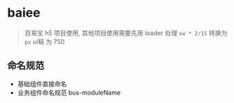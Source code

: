 # baiee

> 百易宝 h5 项目使用, 其他项目使用需要先用 loader 处理 `vw * 2/15`  转换为 `px` ui稿 为 750

## 命名规范
- 基础组件直接命名
- 业务组件命名规范 bus-moduleName